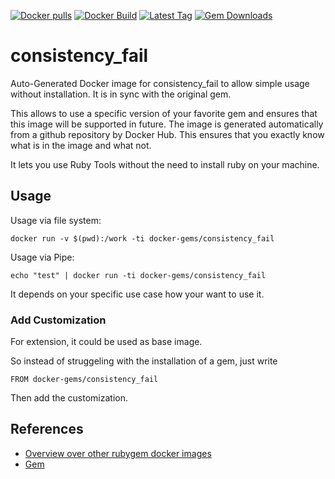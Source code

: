 [![Docker pulls](https://img.shields.io/docker/pulls/rubygem/consistency_fail.svg)](https://hub.docker.com/r/rubygem/consistency_fail/)
[![Docker Build](https://img.shields.io/docker/automated/rubygem/consistency_fail.svg)](https://hub.docker.com/r/rubygem/consistency_fail/)
[![Latest Tag](https://img.shields.io/github/tag/docker-rubygem/consistency_fail.svg)](https://hub.docker.com/r/rubygem/consistency_fail/)
[![Gem Downloads](https://img.shields.io/gem/dt/consistency_fail.svg)](https://rubygems.org/gems/consistency_fail/)
# consistency_fail

Auto-Generated Docker image for consistency_fail to allow simple usage without installation.
It is in sync with the original gem.

This allows to use a specific version of your favorite gem and ensures that this image will be supported in future.
The image is generated automatically from a github repository by Docker Hub.
This ensures that you exactly know what is in the image and what not.

It lets you use Ruby Tools without the need to install ruby on your machine.

## Usage

Usage via file system:

`docker run -v $(pwd):/work -ti docker-gems/consistency_fail`

Usage via Pipe:

`echo "test" | docker run -ti docker-gems/consistency_fail`

It depends on your specific use case how your want to use it.

### Add Customization

For extension, it could be used as base image.

So instead of struggeling with the installation of a gem, just write

`FROM docker-gems/consistency_fail`

Then add the customization.

## References

 - [Overview over other rubygem docker images](https://github.com/thinkbot/docker-rubygem)
 - [Gem](https://rubygems.org/gems/consistency_fail/)
